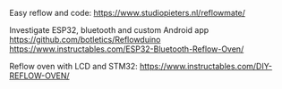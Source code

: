 Easy reflow and code:
  https://www.studiopieters.nl/reflowmate/

Investigate ESP32, bluetooth and custom Android app
  https://github.com/botletics/Reflowduino
  https://www.instructables.com/ESP32-Bluetooth-Reflow-Oven/

Reflow oven with LCD and STM32:
  https://www.instructables.com/DIY-REFLOW-OVEN/


